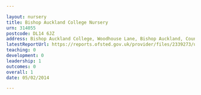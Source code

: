 ```yaml
---

layout: nursery
title: Bishop Auckland College Nursery
urn: 314055
postcode: DL14 6JZ
address: Bishop Auckland College, Woodhouse Lane, Bishop Auckland, County Durham, DL14 6JZ
latestReportUrl: https://reports.ofsted.gov.uk/provider/files/2339273/urn/314055.pdf
teaching: 0
development: 0
leadership: 1
outcomes: 0
overall: 1
date: 05/02/2014

---
```

